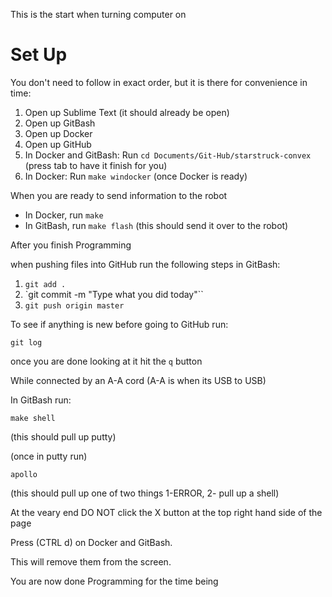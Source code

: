 This is the start when turning computer on

# Set Up

You don't need to follow in exact order, but it is there for convenience in time:

1. Open up Sublime Text  (it should already be open)
2. Open up GitBash
3. Open up Docker
4. Open up GitHub
5. In Docker and GitBash: Run `cd Documents/Git-Hub/starstruck-convex` (press tab to have it finish for you)
6. In Docker: Run `make windocker` (once Docker is ready)

When you are ready to send information to the robot

* In Docker, run `make`
* In GitBash, run `make flash` (this should send it over to the robot)

After you finish Programming

when pushing files into GitHub run the following steps in GitBash:

1. `git add .`
2. `git commit -m "Type what you did today"``
3. `git push origin master`

To see if anything is new before going to GitHub run:

```
git log
```

once you are done looking at it hit the `q` button

While connected by an A-A cord (A-A is when its USB to USB)

In GitBash run:

```
make shell
```

(this should pull up putty)

(once in putty run)

```
apollo
```

(this should pull up one of two things 1-ERROR, 2- pull up a shell)

At the veary end DO NOT click the X button at the top right hand side of the page

Press (CTRL d) on Docker and GitBash.

This will remove them from the screen.

You are now done Programming for the time being
